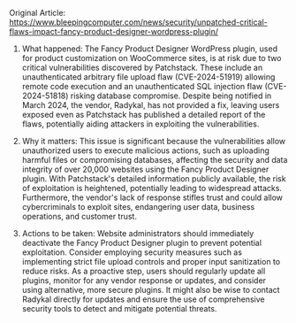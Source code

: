 Original Article: https://www.bleepingcomputer.com/news/security/unpatched-critical-flaws-impact-fancy-product-designer-wordpress-plugin/

1) What happened: The Fancy Product Designer WordPress plugin, used for product customization on WooCommerce sites, is at risk due to two critical vulnerabilities discovered by Patchstack. These include an unauthenticated arbitrary file upload flaw (CVE-2024-51919) allowing remote code execution and an unauthenticated SQL injection flaw (CVE-2024-51818) risking database compromise. Despite being notified in March 2024, the vendor, Radykal, has not provided a fix, leaving users exposed even as Patchstack has published a detailed report of the flaws, potentially aiding attackers in exploiting the vulnerabilities.

2) Why it matters: This issue is significant because the vulnerabilities allow unauthorized users to execute malicious actions, such as uploading harmful files or compromising databases, affecting the security and data integrity of over 20,000 websites using the Fancy Product Designer plugin. With Patchstack's detailed information publicly available, the risk of exploitation is heightened, potentially leading to widespread attacks. Furthermore, the vendor's lack of response stifles trust and could allow cybercriminals to exploit sites, endangering user data, business operations, and customer trust.

3) Actions to be taken: Website administrators should immediately deactivate the Fancy Product Designer plugin to prevent potential exploitation. Consider employing security measures such as implementing strict file upload controls and proper input sanitization to reduce risks. As a proactive step, users should regularly update all plugins, monitor for any vendor response or updates, and consider using alternative, more secure plugins. It might also be wise to contact Radykal directly for updates and ensure the use of comprehensive security tools to detect and mitigate potential threats.